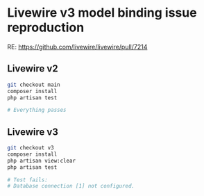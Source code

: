 # Livewire v3 model binding issue reproduction

RE: https://github.com/livewire/livewire/pull/7214

## Livewire v2

```bash
git checkout main
composer install
php artisan test

# Everything passes
```

## Livewire v3

```bash
git checkout v3
composer install
php artisan view:clear
php artisan test

# Test fails:
# Database connection [1] not configured.
```
